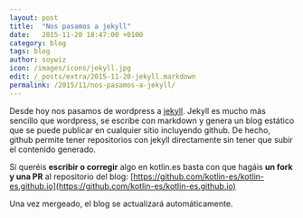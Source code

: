 ```yaml
---
layout: post
title:  "Nos pasamos a jekyll"
date:   2015-11-20 18:47:00 +0100
category: blog
tags: blog
author: soywiz
icon: /images/icons/jekyll.jpg
edit: /_posts/extra/2015-11-20-jekyll.markdown
permalink: /2015/11/nos-pasamos-a-jekyll/
---
```


Desde hoy nos pasamos de wordpress a [jekyll](https://jekyllrb.com/).
Jekyll es mucho más sencillo que wordpress, se escribe con markdown y genera un blog estático
que se puede publicar en cualquier sitio incluyendo github.
De hecho, github permite tener repositorios con jekyll directamente sin tener que subir el contenido generado.

Si queréis **escribir o corregir** algo en kotlin.es basta con que hagáis **un fork y una PR** al repositorio del blog:
[https://github.com/kotlin-es/kotlin-es.github.io](https://github.com/kotlin-es/kotlin-es.github.io)

Una vez mergeado, el blog se actualizará automáticamente.
